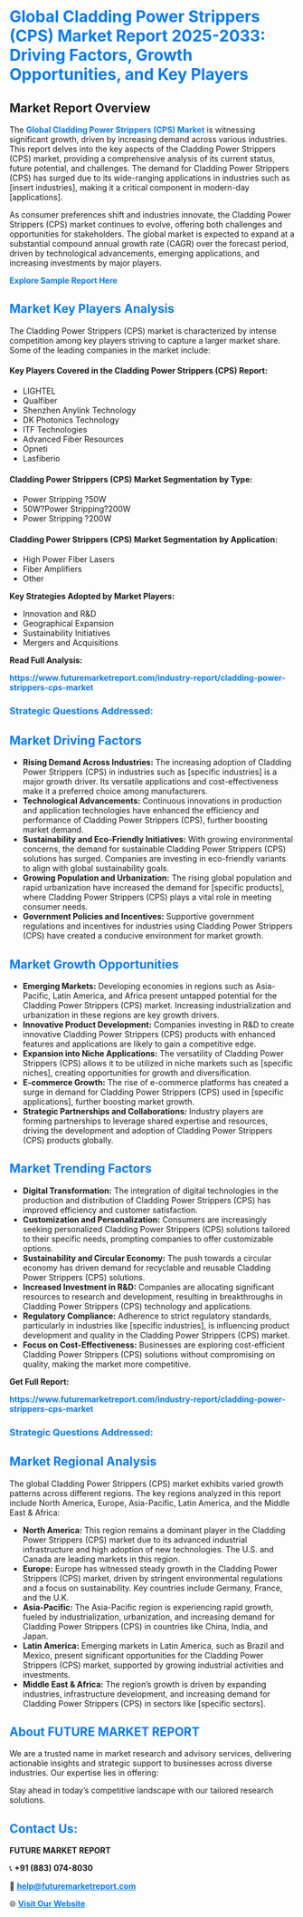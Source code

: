 <h1 style="color: #007BFF;">Global Cladding Power Strippers (CPS) Market Report 2025-2033: Driving Factors, Growth Opportunities, and Key Players</h1>

<section id="overview">
<h2>Market Report Overview</h2>
<p>The <a href="https://www.futuremarketreport.com/industry-report/cladding-power-strippers-cps-market" style="color: #007BFF; text-decoration: none;"><strong>Global Cladding Power Strippers (CPS) Market</strong></a> is witnessing significant growth, driven by increasing demand across various industries. This report delves into the key aspects of the Cladding Power Strippers (CPS) market, providing a comprehensive analysis of its current status, future potential, and challenges. The demand for Cladding Power Strippers (CPS) has surged due to its wide-ranging applications in industries such as [insert industries], making it a critical component in modern-day [applications].</p>
<p>As consumer preferences shift and industries innovate, the Cladding Power Strippers (CPS) market continues to evolve, offering both challenges and opportunities for stakeholders. The global market is expected to expand at a substantial compound annual growth rate (CAGR) over the forecast period, driven by technological advancements, emerging applications, and increasing investments by major players.</p>
</section>

<section id="overview">
<p><a href="https://www.futuremarketreport.com/request-sample/reportId=115648" style="color: #007BFF; text-decoration: none;"><strong>Explore Sample Report Here</strong></a></p>
</section>

<section id="key-players">
<h2 style="color: #007BFF;">Market Key Players Analysis</h2>
<p>The Cladding Power Strippers (CPS) market is characterized by intense competition among key players striving to capture a larger market share. Some of the leading companies in the market include:</p>
<h4>Key Players Covered in the Cladding Power Strippers (CPS) Report:</h4>
<ul><li>LIGHTEL</li><li>Qualfiber</li><li>Shenzhen Anylink Technology</li><li>DK Photonics Technology</li><li>ITF Technologies</li><li>Advanced Fiber Resources</li><li>Opneti</li><li>Lasfiberio</li></ul>
<h4>Cladding Power Strippers (CPS) Market Segmentation by Type:</h4>
<ul><li>Power Stripping ?50W</li><li>50W?Power Stripping?200W</li><li>Power Stripping ?200W</li></ul>

<h4>Cladding Power Strippers (CPS) Market Segmentation by Application:</h4>
<ul><li>High Power Fiber Lasers</li><li>Fiber Amplifiers</li><li>Other</li></ul>
<p><strong>Key Strategies Adopted by Market Players:</strong></p>
<ul>
<li>Innovation and R&D</li>
<li>Geographical Expansion</li>
<li>Sustainability Initiatives</li>
<li>Mergers and Acquisitions</li>
</ul>
</section>

<section>
<p><strong>Read Full Analysis: </strong></p><a href="https://www.futuremarketreport.com/industry-report/cladding-power-strippers-cps-market" style="color: #007BFF; text-decoration: none;"><strong>https://www.futuremarketreport.com/industry-report/cladding-power-strippers-cps-market</strong></a>
<h3 style="color: #007BFF;">Strategic Questions Addressed:</h3>
</section>

<section id="driving-factors">
<h2 style="color: #007BFF;">Market Driving Factors</h2>
<ul>
<li><strong>Rising Demand Across Industries:</strong> The increasing adoption of Cladding Power Strippers (CPS) in industries such as [specific industries] is a major growth driver. Its versatile applications and cost-effectiveness make it a preferred choice among manufacturers.</li>
<li><strong>Technological Advancements:</strong> Continuous innovations in production and application technologies have enhanced the efficiency and performance of Cladding Power Strippers (CPS), further boosting market demand.</li>
<li><strong>Sustainability and Eco-Friendly Initiatives:</strong> With growing environmental concerns, the demand for sustainable Cladding Power Strippers (CPS) solutions has surged. Companies are investing in eco-friendly variants to align with global sustainability goals.</li>
<li><strong>Growing Population and Urbanization:</strong> The rising global population and rapid urbanization have increased the demand for [specific products], where Cladding Power Strippers (CPS) plays a vital role in meeting consumer needs.</li>
<li><strong>Government Policies and Incentives:</strong> Supportive government regulations and incentives for industries using Cladding Power Strippers (CPS) have created a conducive environment for market growth.</li>
</ul>
</section>

<section id="growth-opportunities">
<h2 style="color: #007BFF;">Market Growth Opportunities</h2>
<ul>
<li><strong>Emerging Markets:</strong> Developing economies in regions such as Asia-Pacific, Latin America, and Africa present untapped potential for the Cladding Power Strippers (CPS) market. Increasing industrialization and urbanization in these regions are key growth drivers.</li>
<li><strong>Innovative Product Development:</strong> Companies investing in R&D to create innovative Cladding Power Strippers (CPS) products with enhanced features and applications are likely to gain a competitive edge.</li>
<li><strong>Expansion into Niche Applications:</strong> The versatility of Cladding Power Strippers (CPS) allows it to be utilized in niche markets such as [specific niches], creating opportunities for growth and diversification.</li>
<li><strong>E-commerce Growth:</strong> The rise of e-commerce platforms has created a surge in demand for Cladding Power Strippers (CPS) used in [specific applications], further boosting market growth.</li>
<li><strong>Strategic Partnerships and Collaborations:</strong> Industry players are forming partnerships to leverage shared expertise and resources, driving the development and adoption of Cladding Power Strippers (CPS) products globally.</li>
</ul>
</section>

<section id="trending-factors">
<h2 style="color: #007BFF;">Market Trending Factors</h2>
<ul>
<li><strong>Digital Transformation:</strong> The integration of digital technologies in the production and distribution of Cladding Power Strippers (CPS) has improved efficiency and customer satisfaction.</li>
<li><strong>Customization and Personalization:</strong> Consumers are increasingly seeking personalized Cladding Power Strippers (CPS) solutions tailored to their specific needs, prompting companies to offer customizable options.</li>
<li><strong>Sustainability and Circular Economy:</strong> The push towards a circular economy has driven demand for recyclable and reusable Cladding Power Strippers (CPS) solutions.</li>
<li><strong>Increased Investment in R&D:</strong> Companies are allocating significant resources to research and development, resulting in breakthroughs in Cladding Power Strippers (CPS) technology and applications.</li>
<li><strong>Regulatory Compliance:</strong> Adherence to strict regulatory standards, particularly in industries like [specific industries], is influencing product development and quality in the Cladding Power Strippers (CPS) market.</li>
<li><strong>Focus on Cost-Effectiveness:</strong> Businesses are exploring cost-efficient Cladding Power Strippers (CPS) solutions without compromising on quality, making the market more competitive.</li>
</ul>
</section>

<section>
<p><strong>Get Full Report: </strong></p><a href="https://www.futuremarketreport.com/industry-report/cladding-power-strippers-cps-market" style="color: #007BFF; text-decoration: none;"><strong>https://www.futuremarketreport.com/industry-report/cladding-power-strippers-cps-market</strong></a>
<h3 style="color: #007BFF;">Strategic Questions Addressed:</h3>
</section>


<section id="regional-analysis">
<h2 style="color: #007BFF;">Market Regional Analysis</h2>
<p>The global Cladding Power Strippers (CPS) market exhibits varied growth patterns across different regions. The key regions analyzed in this report include North America, Europe, Asia-Pacific, Latin America, and the Middle East & Africa:</p>
<ul>
<li><strong>North America:</strong> This region remains a dominant player in the Cladding Power Strippers (CPS) market due to its advanced industrial infrastructure and high adoption of new technologies. The U.S. and Canada are leading markets in this region.</li>
<li><strong>Europe:</strong> Europe has witnessed steady growth in the Cladding Power Strippers (CPS) market, driven by stringent environmental regulations and a focus on sustainability. Key countries include Germany, France, and the U.K.</li>
<li><strong>Asia-Pacific:</strong> The Asia-Pacific region is experiencing rapid growth, fueled by industrialization, urbanization, and increasing demand for Cladding Power Strippers (CPS) in countries like China, India, and Japan.</li>
<li><strong>Latin America:</strong> Emerging markets in Latin America, such as Brazil and Mexico, present significant opportunities for the Cladding Power Strippers (CPS) market, supported by growing industrial activities and investments.</li>
<li><strong>Middle East & Africa:</strong> The region’s growth is driven by expanding industries, infrastructure development, and increasing demand for Cladding Power Strippers (CPS) in sectors like [specific sectors].</li>
</ul>
</section>

<footer>
<h2 style="color: #007BFF;">About FUTURE MARKET REPORT</h2>
<p>We are a trusted name in market research and advisory services, delivering actionable insights and strategic support to businesses across diverse industries. Our expertise lies in offering:</p>

<p>Stay ahead in today’s competitive landscape with our tailored research solutions.</p>

<h2 style="color: #007BFF;">Contact Us:</h2>
<p><strong>FUTURE MARKET REPORT</strong></p>
<p>📞 <strong>+91 (883) 074-8030</strong></p>
<p>📧 <strong><a href="mailto:help@futuremarketreport.com" style="color: #007BFF;">help@futuremarketreport.com</a></strong></p>
<p>🌐 <strong><a href="https://www.futuremarketreport.com/" style="color: #007BFF;">Visit Our Website</a></strong></p>
</footer>